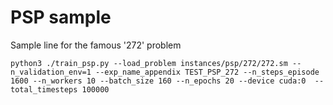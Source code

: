# PSP sample

Sample line for the famous '272' problem
```
python3 ./train_psp.py --load_problem instances/psp/272/272.sm --n_validation_env=1 --exp_name_appendix TEST_PSP_272 --n_steps_episode 1600 --n_workers 10 --batch_size 160 --n_epochs 20 --device cuda:0  --total_timesteps 100000
```
